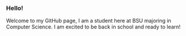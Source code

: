 ### Hello!

Welcome to my GitHub page, I am a student here at BSU majoring in Computer Science. I am excited to be back in school and ready to learn! 
